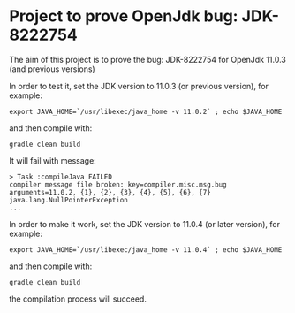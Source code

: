 # Project to prove OpenJdk bug: JDK-8222754

The aim of this project is to prove the bug: JDK-8222754 for OpenJdk 11.0.3 (and previous versions)

In order to test it, set the JDK version to 11.0.3 (or previous version), for example:
```shell script
export JAVA_HOME=`/usr/libexec/java_home -v 11.0.2` ; echo $JAVA_HOME
```

and then compile with:
```shell script
gradle clean build
```

It will fail with message:
```shell script
> Task :compileJava FAILED
compiler message file broken: key=compiler.misc.msg.bug arguments=11.0.2, {1}, {2}, {3}, {4}, {5}, {6}, {7}
java.lang.NullPointerException
...
```

In order to make it work, set the JDK version to 11.0.4 (or later version), for example:
```shell script
export JAVA_HOME=`/usr/libexec/java_home -v 11.0.4` ; echo $JAVA_HOME
```

and then compile with:
```shell script
gradle clean build
```

the compilation process will succeed. 